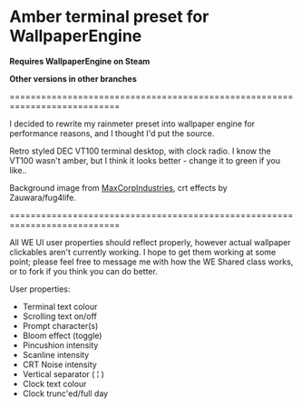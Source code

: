 # Amber terminal preset for WallpaperEngine

**Requires WallpaperEngine on Steam**

**Other versions in other branches**

===========================================================================

I decided to rewrite my rainmeter preset into wallpaper engine for performance reasons, and I thought I'd put the source.

Retro styled DEC VT100 terminal desktop, with clock radio. I know the VT100 wasn't amber, but I think it looks better - change it to green if you like..

Background image from [MaxCorpIndustries](https://www.deviantart.com/maxcorpindustries/art/Vintage-Terminal-1-0-for-rainmeter-831562992), crt effects by Zauwara/fug4life.

===========================================================================

All WE UI user properties should reflect properly, however actual wallpaper clickables aren't currently working. I hope to get them working at some point; please feel free to message me with how the WE Shared class works, or to fork if you think you can do better.

User properties:
    
* Terminal text colour
* Scrolling text on/off
* Prompt character(s)
* Bloom effect (toggle)
* Pincushion intensity
* Scanline intensity
* CRT Noise intensity
* Vertical separator ( ¦ )
* Clock text colour
* Clock trunc'ed/full day